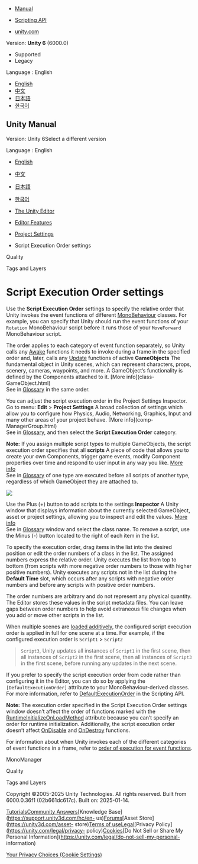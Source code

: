 [](https://docs.unity3d.com)

  * [Manual](../Manual/index.html)
  * [Scripting API](../ScriptReference/index.html)

  * [unity.com](https://unity.com/)

Version: **Unity 6** (6000.0)

  * Supported
  * Legacy

Language : English

  * [English](/Manual/class-MonoManager.html)
  * [中文](/cn/current/Manual/class-MonoManager.html)
  * [日本語](/ja/current/Manual/class-MonoManager.html)
  * [한국어](/kr/current/Manual/class-MonoManager.html)

[](https://docs.unity3d.com)

## Unity Manual

Version: Unity 6Select a different version

Language : English

  * [English](/Manual/class-MonoManager.html)
  * [中文](/cn/current/Manual/class-MonoManager.html)
  * [日本語](/ja/current/Manual/class-MonoManager.html)
  * [한국어](/kr/current/Manual/class-MonoManager.html)

  * [The Unity Editor](unity-editor.html)
  * [Editor Features](EditorFeatures.html)
  * [Project Settings](comp-ManagerGroup.html)
  * Script Execution Order settings

[](class-QualitySettings.html)

Quality

[](class-TagManager.html)

Tags and Layers

# Script Execution Order settings

Use the **Script Execution Order** settings to specify the relative order that
Unity invokes the event functions of different
[MonoBehaviour](../ScriptReference/MonoBehaviour.html) classes. For example,
you can specify that Unity should run the event functions of your `Rotation`
MonoBehaviour script before it runs those of your `MoveForward` MonoBehaviour
script.

The order applies to each category of event function separately, so Unity
calls any [Awake](../ScriptReference/MonoBehaviour.Awake.html) functions it
needs to invoke during a frame in the specified order and, later, calls any
[Update](../ScriptReference/MonoBehaviour.Update.html) functions of active
**GameObjects** The fundamental object in Unity scenes, which can represent
characters, props, scenery, cameras, waypoints, and more. A GameObject’s
functionality is defined by the Components attached to it. [More info](class-
GameObject.html)  
See in [Glossary](Glossary.html#GameObject) in the same order.

You can adjust the script execution order in the Project Settings Inspector.
Go to menu: **Edit** > **Project Settings** A broad collection of settings
which allow you to configure how Physics, Audio, Networking, Graphics, Input
and many other areas of your project behave. [More info](comp-
ManagerGroup.html)  
See in [Glossary](Glossary.html#ProjectSettings), and then select the **Script
Execution Order** category.

**Note:** If you assign multiple script types to multiple GameObjects, the
script execution order specifies that all **scripts** A piece of code that
allows you to create your own Components, trigger game events, modify
Component properties over time and respond to user input in any way you like.
[More info](creating-scripts.html)  
See in [Glossary](Glossary.html#Scripts) of one type are executed before all
scripts of another type, regardless of which GameObject they are attached to.

![](../uploads/Main/ScriptExecSet.png)

Use the Plus (+) button to add scripts to the settings **Inspector** A Unity
window that displays information about the currently selected GameObject,
asset or project settings, allowing you to inspect and edit the values. [More
info](UsingTheInspector.html)  
See in [Glossary](Glossary.html#Inspector) window and select the class name.
To remove a script, use the Minus (-) button located to the right of each item
in the list.

To specify the execution order, drag items in the list into the desired
position or edit the order numbers of a class in the list. The assigned
numbers express the relative order. Unity executes the list from top to bottom
(from scripts with more negative order numbers to those with higher positive
numbers). Unity executes any scripts not in the list during the **Default
Time** slot, which occurs after any scripts with negative order numbers and
before any scripts with positive order numbers.

The order numbers are arbitrary and do not represent any physical quantity.
The Editor stores these values in the script metadata files. You can leave
gaps between order numbers to help avoid extraneous file changes when you add
or move other scripts in the list.

When multiple scenes are [loaded
additively](../ScriptReference/SceneManagement.LoadSceneMode.Additive.html),
the configured script execution order is applied in full for one scene at a
time. For example, if the configured execution order is `Script1` > `Script2`
> `Script3`, Unity updates all instances of `Script1` in the first scene, then
all instances of `Script2` in the first scene, then all instances of `Script3`
in the first scene, before running any updates in the next scene.

If you prefer to specify the script execution order from code rather than
configuring it in the Editor, you can do so by applying the
`[DefaultExecutionOrder]` attribute to your MonoBehaviour-derived classes. For
more information, refer to
[DefaultExecutionOrder](../ScriptReference/DefaultExecutionOrder.html) in the
Scripting API.

**Note:** The execution order specified in the Script Execution Order settings
window doesn’t affect the order of functions marked with the
[RuntimeInitializeOnLoadMethod](../ScriptReference/RuntimeInitializeOnLoadMethodAttribute.html)
attribute because you can’t specify an order for runtime initialization.
Additionally, the script execution order doesn’t affect
[OnDisable](../ScriptReference/MonoBehaviour.OnDisable.html) and
[OnDestroy](../ScriptReference/MonoBehaviour.OnDestroy.html) functions.

For information about when Unity invokes each of the different categories of
event functions in a frame, refer to [order of execution for event
functions](execution-order.html).

MonoManager

[](class-QualitySettings.html)

Quality

[](class-TagManager.html)

Tags and Layers

Copyright ©2005-2025 Unity Technologies. All rights reserved. Built from
6000.0.36f1 (02b661dc617c). Built on: 2025-01-14.

[Tutorials](https://learn.unity.com/)[Community
Answers](https://answers.unity3d.com)[Knowledge
Base](https://support.unity3d.com/hc/en-
us)[Forums](https://forum.unity3d.com)[Asset Store](https://unity3d.com/asset-
store)[Terms of
use](https://docs.unity3d.com/Manual/TermsOfUse.html)[Legal](https://unity.com/legal)[Privacy
Policy](https://unity.com/legal/privacy-
policy)[Cookies](https://unity.com/legal/cookie-policy)[Do Not Sell or Share
My Personal Information](https://unity.com/legal/do-not-sell-my-personal-
information)

[Your Privacy Choices (Cookie Settings)](javascript:void\(0\);)

